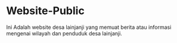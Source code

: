 # Website-Public
Ini Adalah website desa lainjanji yang memuat berita atau informasi mengenai wilayah dan penduduk desa lainjanji.
